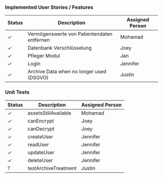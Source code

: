 ### Implemented User Stories / Features
| Status | Description | Assigned Person
| --- | --- | --- |
| ✓ | Vermögenswerte von Patientendaten entfernen | Mohamad
| ✓ | Datenbank Verschlüsselung | Joey
| ✓ | Pfleger Modul | Jan
| ✓ | Login | Jennifer
| ✓ | Archive Data when no longer used (DSGVO) | Justin

### Unit Tests
| Status | Description | Assigned Person 
| --- | --- | --- |
| ✓ | assetsStillAvailable | Mohamad
| ✓ | canEncrypt | Joey
| ✓ | canDecrypt | Joey
| ✓ | createUser | Jennifer
| ✓ | readUser | Jennifer
| ✓ | updateUser | Jennifer
| ✓ | deleteUser | Jennifer
| ? | testArchiveTreatment | Justin
